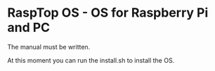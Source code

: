 # RaspTop OS - OS for Raspberry Pi and PC

The manual must be written.

At this moment you can run the install.sh to install the OS.
